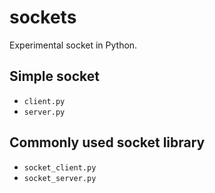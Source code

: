 # sockets

Experimental socket in Python.

## Simple socket

- `client.py`
- `server.py`

## Commonly used socket library

- `socket_client.py`
- `socket_server.py`